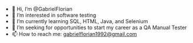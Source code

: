 - 👋 Hi, I’m @GabrielFlorian
- 👀 I’m interested in software testing
- 🌱 I’m currently learning SQL, HTML, Java, and Selenium
- 💞️ I’m seeking for opportunities to start my career as a QA Manual Tester
- 📫 How to reach me: gabrielflorian1992@gmail.com

<!---
GabrielFlorian/GabrielFlorian is a ✨ special ✨ repository because its `README.md` (this file) appears on your GitHub profile.
You can click the Preview link to take a look at your changes.
--->
